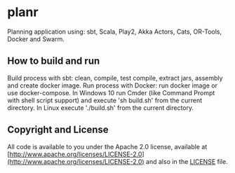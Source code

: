 # planr
Planning application using: sbt, Scala, Play2, Akka Actors, Cats, OR-Tools, Docker and Swarm.

## How to build and run
Build process with sbt: clean, compile, test compile, extract jars, assembly and create docker image.
Run process with Docker: run docker image or use docker-compose.
In Windows 10 run Cmder (like Command Prompt with shell script support) and execute 'sh build.sh' from the current directory.
In Linux execute './build.sh' from the current directory.

## Copyright and License
All code is available to you under the Apache 2.0 license, available at [http://www.apache.org/licenses/LICENSE-2.0](http://www.apache.org/licenses/LICENSE-2.0) and also in the [LICENSE](./LICENSE) file.
